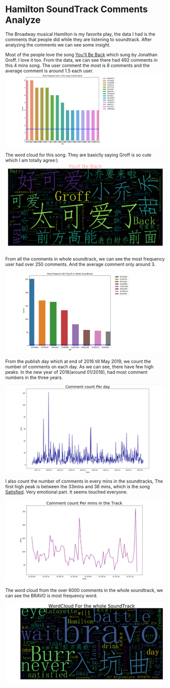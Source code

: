 # Hamilton SoundTrack Comments Analyze

The Broadway musical Hamilton is my favorite play, the data I had is the comments that people did while they are listening to soundtrack. After analyzing the comments we can see some insight.

Most of the people love the song [You'll Be Back](https://www.youtube.com/watch?v=eKFN-aqPJH8) which sung by Jonathan Groff. I love it too. From the data, we can see there had 492 comments in this 4 mins song. The user comment the most is 8 comments and the average comment is around 1.5 each user. 
![FreqUserOfYoullBeBack](/img/FreqUserOfYoullBeBack.png)

The word cloud for this song. They are basiclly saying Groff is so cute which I am totally agree:)
![YoullBeBackWordCloud](/img/YoullBeBackWordCloud.png)

From all the comments in whole soundtrack, we can see the most frequency user had over 250 comments. And the average comment only around 3. 

![MostFreqForWholeTrack](/img/MostFreqForWholeTrack.png)

From the publish day which at end of 2016 till May 2019, we count the number of comments on each day. As we can see, there have few high peaks. In the new year of 2018(around 01/2018), had most comment numbers in the three years. 

![CommentCountPerDay](/img/CommentCountPerDay.png)

I also count the number of comments in every mins in the soundtracks, The first high peak is between the 33mins and 38 mins, which is the song [Satisfied](https://www.youtube.com/watch?v=iWz2Km0UbCY). Very emotional part. It seems touched everyone. 

![CommentPerMins](/img/CommentPerMins.png)

The word cloud from the over 6000 comments in the whole soundtrack, we can see the BRAVO is most frequency word. 

![WordCloudForWholeSoundTrack](/img/WordCloudForWholeSoundTrack.png)





